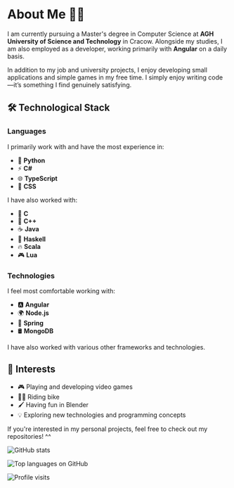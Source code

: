 # About Me 👨‍💻

I am currently pursuing a Master's degree in Computer Science at **AGH University of Science and Technology** in Cracow.
Alongside my studies, I am also employed as a developer, working primarily with **Angular** on a daily basis.

In addition to my job and university projects, I enjoy developing small applications and simple games in my free time.
I simply enjoy writing code—it’s something I find genuinely satisfying.

## 🛠️ Technological Stack

### Languages
I primarily work with and have the most experience in:
- 🐍 **Python**
- ⚡ **C#**
- 🌐 **TypeScript**
- 🎨 **CSS**

I have also worked with:
- 🔹 **C**
- 🔷 **C++**
- ☕ **Java**
- 🔣 **Haskell**
- 🔥 **Scala**
- 🎮 **Lua**

### Technologies
I feel most comfortable working with:
- 🅰️ **Angular**
- 🌍 **Node.js**
- 🌿 **Spring**
- 🛢️ **MongoDB**

I have also worked with various other frameworks and technologies.

## 🎯 Interests

- 🎮 Playing and developing video games
- 🚴‍♂️ Riding bike
- 🖌️ Having fun in Blender
- 💡 Exploring new technologies and programming concepts

If you're interested in my personal projects, feel free to check out my repositories! ^^

![GitHub stats](https://github-readme-stats.vercel.app/api?username=kiszkacy&show_icons=true&theme=dark)

![Top languages on GitHub](https://github-readme-stats.vercel.app/api/top-langs/?username=kiszkacy&layout=compact&theme=dark)

![Profile visits](https://komarev.com/ghpvc/?username=kiszkacy)
